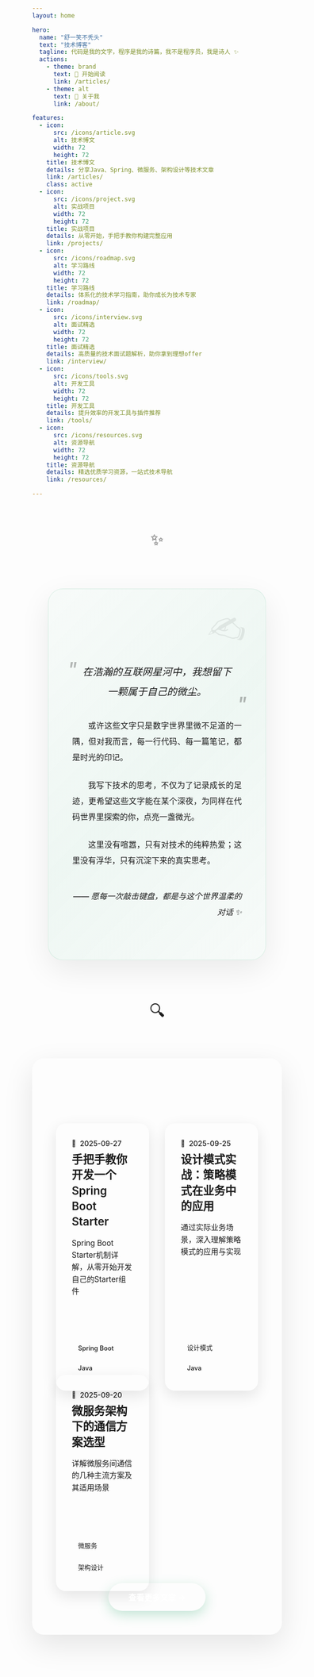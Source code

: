 ```yaml
---
layout: home

hero:
  name: "舒一笑不秃头"
  text: "技术博客"
  tagline: 代码是我的文字，程序是我的诗篇，我不是程序员，我是诗人 ✨
  actions:
    - theme: brand
      text: 🚀 开始阅读
      link: /articles/
    - theme: alt
      text: 📖 关于我
      link: /about/

features:
  - icon:
      src: /icons/article.svg
      alt: 技术博文
      width: 72
      height: 72
    title: 技术博文
    details: 分享Java、Spring、微服务、架构设计等技术文章
    link: /articles/
    class: active
  - icon:
      src: /icons/project.svg
      alt: 实战项目
      width: 72
      height: 72
    title: 实战项目
    details: 从零开始，手把手教你构建完整应用
    link: /projects/
  - icon:
      src: /icons/roadmap.svg
      alt: 学习路线
      width: 72
      height: 72
    title: 学习路线
    details: 体系化的技术学习指南，助你成长为技术专家
    link: /roadmap/
  - icon:
      src: /icons/interview.svg
      alt: 面试精选
      width: 72
      height: 72
    title: 面试精选
    details: 高质量的技术面试题解析，助你拿到理想offer
    link: /interview/
  - icon:
      src: /icons/tools.svg
      alt: 开发工具
      width: 72
      height: 72
    title: 开发工具
    details: 提升效率的开发工具与插件推荐
    link: /tools/
  - icon:
      src: /icons/resources.svg
      alt: 资源导航
      width: 72
      height: 72
    title: 资源导航
    details: 精选优质学习资源，一站式技术导航
    link: /resources/

---
```


<style>
/* 现代化特性卡片布局 - 网格风格 */
.VPFeatures {
  background: var(--vp-c-bg);
  padding: 4rem 2rem;
  position: relative;
  overflow: hidden;
}

.VPFeatures .container {
  max-width: 1200px;
  position: relative;
  z-index: 1;
  margin: 0 auto;
}

.VPFeatures .items {
  display: grid;
  grid-template-columns: repeat(3, 1fr);
  grid-template-rows: repeat(2, 1fr);
  gap: 2.5rem;
  max-width: 1100px;
  margin: 3rem auto 0;
  padding: 0 1rem;
  justify-content: center;
}

.VPFeatures .item {
  position: relative;
  padding: 2.5rem 2rem;
  border-radius: 20px;
  background: rgba(255, 255, 255, 0.03);
  backdrop-filter: blur(20px);
  -webkit-backdrop-filter: blur(20px);
  border: 1px solid rgba(255, 255, 255, 0.1);
  transition: all 0.4s cubic-bezier(0.4, 0, 0.2, 1);
  overflow: hidden;
  box-shadow: 0 8px 32px rgba(0, 0, 0, 0.15);
  min-height: 200px;
  height: auto;
  display: flex;
  flex-direction: column;
  align-items: center;
  text-align: center;
  width: 100%;
  cursor: pointer;
}

.VPFeatures .item::before {
  content: '';
  position: absolute;
  top: 0;
  left: 0;
  right: 0;
  bottom: 0;
  background: linear-gradient(135deg, rgba(62, 175, 124, 0.05), rgba(62, 175, 124, 0.02));
  opacity: 0;
  transition: opacity 0.4s ease;
  border-radius: 20px;
}

.VPFeatures .item:hover {
  transform: translateY(-12px) scale(1.02);
  box-shadow: 0 20px 60px rgba(62, 175, 124, 0.25);
  border-color: rgba(62, 175, 124, 0.4);
}

.VPFeatures .item:hover::before {
  opacity: 1;
}

.VPFeatures .item.active {
  background: rgba(62, 175, 124, 0.08);
  border-color: rgba(62, 175, 124, 0.5);
  box-shadow: 0 12px 40px rgba(62, 175, 124, 0.3);
}

.VPFeatures .item.active::after {
  content: '';
  position: absolute;
  top: 0;
  left: 0;
  right: 0;
  height: 3px;
  background: linear-gradient(90deg, #3eaf7c, #2c9d6e);
  border-radius: 20px 20px 0 0;
}

.VPFeatures .icon {
  display: flex;
  justify-content: center;
  align-items: center;
  width: 72px;
  height: 72px;
  background: linear-gradient(135deg, rgba(62, 175, 124, 0.2), rgba(62, 175, 124, 0.1));
  border-radius: 20px;
  transition: all 0.4s ease;
  margin-bottom: 1.25rem;
  color: #3eaf7c;
  position: relative;
  overflow: hidden;
  border: 1px solid rgba(62, 175, 124, 0.2);
}

.VPFeatures .icon img,
.VPFeatures .icon svg {
  width: 36px;
  height: 36px;
  color: inherit;
  transition: all 0.3s ease;
}

.VPFeatures .icon svg {
  stroke: currentColor;
  stroke-width: 1.5;
}

.VPFeatures .icon::before {
  content: '';
  position: absolute;
  top: 50%;
  left: 50%;
  width: 0;
  height: 0;
  background: radial-gradient(circle, rgba(62, 175, 124, 0.3), transparent);
  transition: all 0.4s ease;
  transform: translate(-50%, -50%);
  border-radius: 50%;
}

.VPFeatures .item:hover .icon {
  background: linear-gradient(135deg, rgba(62, 175, 124, 0.3), rgba(62, 175, 124, 0.2));
  transform: scale(1.1) rotate(5deg);
  box-shadow: 0 12px 30px rgba(62, 175, 124, 0.4);
  border-color: rgba(62, 175, 124, 0.4);
}

.VPFeatures .item:hover .icon::before {
  width: 100%;
  height: 100%;
}

.VPFeatures .item:hover .icon img,
.VPFeatures .item:hover .icon svg {
  transform: scale(1.1);
}

.VPFeatures .item.active .icon {
  background: linear-gradient(135deg, rgba(62, 175, 124, 0.35), rgba(62, 175, 124, 0.25));
  box-shadow: 0 8px 25px rgba(62, 175, 124, 0.35);
  border-color: rgba(62, 175, 124, 0.5);
}

.VPFeatures .title {
  font-size: 1.3rem;
  font-weight: 600;
  margin: 0 0 0.75rem;
  text-align: center;
  color: var(--vp-c-text-1);
  line-height: 1.3;
  white-space: normal;
  word-wrap: break-word;
  overflow-wrap: break-word;
  position: relative;
  z-index: 2;
}

.VPFeatures .subtitle {
  font-size: 0.85rem;
  font-weight: 400;
  margin: 0 0 1rem;
  text-align: center;
  color: var(--vp-c-text-2);
  line-height: 1.4;
  opacity: 0.8;
  position: relative;
  z-index: 2;
}

.VPFeatures .details {
  text-align: center;
  color: var(--vp-c-text-2);
  line-height: 1.5;
  font-size: 0.9rem;
  margin: 0;
  display: -webkit-box;
  -webkit-line-clamp: 2;
  -webkit-box-orient: vertical;
  overflow: hidden;
  word-wrap: break-word;
  hyphens: auto;
  opacity: 0.7;
  position: relative;
  z-index: 2;
}

/* 移除按钮样式，改为整体卡片可点击 */
.VPFeatures .item a {
  display: block;
  width: 100%;
  height: 100%;
  text-decoration: none;
  color: inherit;
  position: absolute;
  top: 0;
  left: 0;
  z-index: 1;
}

/* 响应式设计 - 网格布局 */
@media (max-width: 640px) {
  .VPFeatures {
    padding: 3rem 1rem;
  }
  
  .VPFeatures .items {
    grid-template-columns: 1fr;
    grid-template-rows: repeat(6, 1fr);
    gap: 2rem;
    max-width: 400px;
  }
  
  .VPFeatures .item {
    padding: 2rem 1.5rem;
    min-height: 160px;
  }
  
  .VPFeatures .icon {
    width: 60px;
    height: 60px;
    margin-bottom: 1rem;
  }
  
  .VPFeatures .icon img,
  .VPFeatures .icon svg {
    width: 30px;
    height: 30px;
  }
  
  .VPFeatures .title {
    font-size: 1.2rem;
  }
  
  .VPFeatures .subtitle {
    font-size: 0.8rem;
  }
  
  .VPFeatures .details {
    font-size: 0.85rem;
    -webkit-line-clamp: 2;
  }
}

@media (min-width: 641px) and (max-width: 768px) {
  .VPFeatures .items {
    grid-template-columns: repeat(2, 1fr);
    grid-template-rows: repeat(3, 1fr);
    gap: 2rem;
    max-width: 700px;
  }
  
  .VPFeatures .item {
    padding: 2.25rem 1.75rem;
    min-height: 180px;
  }
  
  .VPFeatures .icon {
    width: 68px;
    height: 68px;
    margin-bottom: 1.125rem;
  }
  
  .VPFeatures .icon img,
  .VPFeatures .icon svg {
    width: 34px;
    height: 34px;
  }
  
  .VPFeatures .title {
    font-size: 1.25rem;
  }
  
  .VPFeatures .subtitle {
    font-size: 0.82rem;
  }
  
  .VPFeatures .details {
    font-size: 0.875rem;
    -webkit-line-clamp: 2;
  }
}

@media (min-width: 769px) and (max-width: 1024px) {
  .VPFeatures .items {
    grid-template-columns: repeat(3, 1fr);
    grid-template-rows: repeat(2, 1fr);
    gap: 2.25rem;
    max-width: 950px;
  }
  
  .VPFeatures .item {
    padding: 2.5rem 2rem;
    min-height: 200px;
  }
  
  .VPFeatures .icon {
    width: 72px;
    height: 72px;
    margin-bottom: 1.25rem;
  }
  
  .VPFeatures .icon img,
  .VPFeatures .icon svg {
    width: 36px;
    height: 36px;
  }
  
  .VPFeatures .title {
    font-size: 1.3rem;
  }
  
  .VPFeatures .subtitle {
    font-size: 0.85rem;
  }
  
  .VPFeatures .details {
    font-size: 0.9rem;
    -webkit-line-clamp: 2;
  }
}

@media (min-width: 1025px) {
  .VPFeatures .items {
    grid-template-columns: repeat(3, 1fr);
    grid-template-rows: repeat(2, 1fr);
    gap: 2.5rem;
    max-width: 1100px;
  }
  
  .VPFeatures .item {
    padding: 2.5rem 2rem;
    min-height: 200px;
  }
  
  .VPFeatures .icon {
    width: 72px;
    height: 72px;
    margin-bottom: 1.25rem;
  }
  
  .VPFeatures .icon img,
  .VPFeatures .icon svg {
    width: 36px;
    height: 36px;
  }
  
  .VPFeatures .title {
    font-size: 1.3rem;
  }
  
  .VPFeatures .subtitle {
    font-size: 0.85rem;
  }
  
  .VPFeatures .details {
    font-size: 0.9rem;
    -webkit-line-clamp: 2;
  }
}
</style>

<div class="section-divider">
  <div class="divider-line"></div>
  <div class="divider-icon">✨</div>
  <div class="divider-line"></div>
</div>

<div class="why-write-section">
  <div class="why-write-container">
    <h2 class="why-write-title">为何而写</h2>
    <div class="why-write-content">
      <p class="why-write-lead">在浩瀚的互联网星河中，我想留下一颗属于自己的微尘。</p>
      <div class="why-write-text">
        <p>或许这些文字只是数字世界里微不足道的一隅，但对我而言，每一行代码、每一篇笔记，都是时光的印记。</p>
        <p>我写下技术的思考，不仅为了记录成长的足迹，更希望这些文字能在某个深夜，为同样在代码世界里探索的你，点亮一盏微光。</p>
        <p>这里没有喧嚣，只有对技术的纯粹热爱；这里没有浮华，只有沉淀下来的真实思考。</p>
        <p class="why-write-signature">—— 愿每一次敲击键盘，都是与这个世界温柔的对话 ✨</p>
      </div>
    </div>
  </div>
</div>

<style>
/* 为何而写板块样式 */
.why-write-section {
  margin: 5rem auto;
  padding: 0 2rem;
  max-width: 900px;
  position: relative;
}

.why-write-container {
  position: relative;
  padding: 4rem 3.5rem;
  background: linear-gradient(135deg, 
    rgba(62, 175, 124, 0.03) 0%, 
    rgba(62, 175, 124, 0.08) 50%,
    rgba(62, 175, 124, 0.03) 100%);
  border-radius: 30px;
  box-shadow: 0 20px 60px rgba(0, 0, 0, 0.08);
  border: 1px solid rgba(62, 175, 124, 0.15);
  overflow: hidden;
}

.why-write-container::before {
  content: '';
  position: absolute;
  top: 0;
  left: 0;
  right: 0;
  height: 4px;
  background: linear-gradient(90deg, 
    transparent,
    var(--vp-c-brand-1),
    var(--vp-c-brand-3),
    var(--vp-c-brand-1),
    transparent);
}

.why-write-container::after {
  content: '✍️';
  position: absolute;
  top: 2rem;
  right: 2.5rem;
  font-size: 4rem;
  opacity: 0.08;
  transform: rotate(15deg);
  pointer-events: none;
}

.why-write-title {
  margin: 0 0 2.5rem;
  text-align: center;
  font-size: 2.5rem;
  font-weight: 700;
  background: linear-gradient(135deg, var(--vp-c-brand-1), var(--vp-c-brand-3));
  -webkit-background-clip: text;
  background-clip: text;
  -webkit-text-fill-color: transparent;
  position: relative;
  letter-spacing: 2px;
}

.why-write-title::after {
  content: '';
  position: absolute;
  bottom: -12px;
  left: 50%;
  width: 60px;
  height: 3px;
  background: linear-gradient(90deg, var(--vp-c-brand-1), var(--vp-c-brand-3));
  transform: translateX(-50%);
  border-radius: 2px;
}

.why-write-content {
  position: relative;
  z-index: 1;
}

.why-write-lead {
  font-size: 1.35rem;
  line-height: 2;
  color: var(--vp-c-text-1);
  text-align: center;
  margin: 0 0 2rem;
  font-weight: 500;
  font-style: italic;
  padding: 0 1rem;
  position: relative;
}

.why-write-lead::before,
.why-write-lead::after {
  content: '"';
  font-size: 2.5rem;
  color: var(--vp-c-brand-1);
  opacity: 0.3;
  line-height: 0;
  position: absolute;
}

.why-write-lead::before {
  left: -10px;
  top: 15px;
}

.why-write-lead::after {
  right: -10px;
  bottom: -5px;
}

.why-write-text {
  text-align: justify;
  line-height: 2;
}

.why-write-text p {
  margin: 1.5rem 0;
  font-size: 1.05rem;
  color: var(--vp-c-text-2);
  text-indent: 2em;
  transition: all 0.3s ease;
}

.why-write-text p:hover {
  color: var(--vp-c-text-1);
  transform: translateX(5px);
}

.why-write-signature {
  margin-top: 2.5rem !important;
  text-align: right !important;
  font-style: italic;
  color: var(--vp-c-brand-1) !important;
  font-size: 1rem !important;
  text-indent: 0 !important;
  font-weight: 500;
}

/* 响应式设计 */
@media (max-width: 768px) {
  .why-write-section {
    margin: 3rem auto;
    padding: 0 1rem;
  }
  
  .why-write-container {
    padding: 3rem 2rem;
    border-radius: 20px;
  }
  
  .why-write-container::after {
    font-size: 3rem;
    top: 1.5rem;
    right: 1.5rem;
  }
  
  .why-write-title {
    font-size: 1.8rem;
    letter-spacing: 1px;
  }
  
  .why-write-lead {
    font-size: 1.1rem;
    padding: 0 0.5rem;
  }
  
  .why-write-lead::before {
    left: -5px;
    top: 10px;
    font-size: 2rem;
  }
  
  .why-write-lead::after {
    right: -5px;
    font-size: 2rem;
  }
  
  .why-write-text p {
    font-size: 0.95rem;
    text-indent: 1.5em;
  }
  
  .why-write-signature {
    font-size: 0.9rem !important;
  }
}

@media (min-width: 769px) and (max-width: 1024px) {
  .why-write-container {
    padding: 3.5rem 3rem;
  }
  
  .why-write-title {
    font-size: 2.2rem;
  }
  
  .why-write-lead {
    font-size: 1.25rem;
  }
  
  .why-write-text p {
    font-size: 1rem;
  }
}
</style>

<div class="section-divider">
  <div class="divider-line"></div>
  <div class="divider-icon">🔍</div>
  <div class="divider-line"></div>
</div>

<div class="recent-posts">
  <h2>最新文章</h2>
  <div class="post-list">
    <div class="post-grid">
      <div class="post-item">
        <div class="post-date">2025-09-27</div>
        <h3 class="post-title"><a href="/articles/spring-boot-starter">手把手教你开发一个Spring Boot Starter</a></h3>
        <div class="post-desc">Spring Boot Starter机制详解，从零开始开发自己的Starter组件</div>
        <div class="post-meta">
          <span class="post-tag">Spring Boot</span>
          <span class="post-tag">Java</span>
        </div>
      </div>
      <div class="post-item">
        <div class="post-date">2025-09-25</div>
        <h3 class="post-title"><a href="/articles/design-patterns">设计模式实战：策略模式在业务中的应用</a></h3>
        <div class="post-desc">通过实际业务场景，深入理解策略模式的应用与实现</div>
        <div class="post-meta">
          <span class="post-tag">设计模式</span>
          <span class="post-tag">Java</span>
        </div>
      </div>
      <div class="post-item">
        <div class="post-date">2025-09-20</div>
        <h3 class="post-title"><a href="/articles/microservice-communication">微服务架构下的通信方案选型</a></h3>
        <div class="post-desc">详解微服务间通信的几种主流方案及其适用场景</div>
        <div class="post-meta">
          <span class="post-tag">微服务</span>
          <span class="post-tag">架构设计</span>
        </div>
      </div>
    </div>
  </div>
  <div class="view-more">
    <a href="/articles/">查看更多文章 →</a>
  </div>
</div>

<style>
/* 现代化文章展示区域 */
.recent-posts {
  margin: 4rem auto;
  padding: 3rem 2rem;
  background: linear-gradient(135deg, var(--vp-c-bg) 0%, var(--vp-c-bg-soft) 100%);
  border-radius: 24px;
  max-width: 1400px;
  position: relative;
  overflow: hidden;
  box-shadow: 0 20px 60px rgba(0, 0, 0, 0.1);
}

.recent-posts::before {
  content: '';
  position: absolute;
  top: 0;
  left: 0;
  right: 0;
  height: 6px;
  background: linear-gradient(90deg, var(--vp-c-brand-1), var(--vp-c-brand-3), var(--vp-c-brand-1));
  border-radius: 24px 24px 0 0;
}

.recent-posts h2 {
  margin: 0 0 2rem;
  text-align: center;
  font-size: 2.2rem;
  font-weight: 700;
  background: linear-gradient(135deg, var(--vp-c-brand-1), var(--vp-c-brand-3));
  -webkit-background-clip: text;
  background-clip: text;
  -webkit-text-fill-color: transparent;
  position: relative;
}

.recent-posts h2::after {
  content: '';
  position: absolute;
  bottom: -10px;
  left: 50%;
  width: 80px;
  height: 4px;
  background: linear-gradient(90deg, var(--vp-c-brand-1), var(--vp-c-brand-3));
  transform: translateX(-50%);
  border-radius: 2px;
}

.post-list {
  margin-top: 2rem;
}

.post-grid {
  display: grid;
  grid-template-columns: repeat(auto-fit, minmax(380px, 1fr));
  gap: 2.5rem;
  padding: 0 1rem;
}

.post-item {
  padding: 2rem;
  border-radius: 20px;
  background: linear-gradient(145deg, var(--vp-c-bg), var(--vp-c-bg-soft));
  transition: all 0.4s cubic-bezier(0.4, 0, 0.2, 1);
  box-shadow: 0 10px 30px rgba(0, 0, 0, 0.1);
  height: 100%;
  display: flex;
  flex-direction: column;
  position: relative;
  overflow: hidden;
  border: 1px solid var(--vp-c-divider);
}

.post-item::before {
  content: '';
  position: absolute;
  top: 0;
  left: 0;
  right: 0;
  height: 5px;
  background: linear-gradient(90deg, var(--vp-c-brand-1), var(--vp-c-brand-3));
  transform: scaleX(0);
  transition: transform 0.4s ease;
}

.post-item:hover::before {
  transform: scaleX(1);
}

.post-item:hover {
  transform: translateY(-10px) scale(1.02);
  box-shadow: 0 25px 50px rgba(62, 175, 124, 0.15);
  border-color: var(--vp-c-brand-1);
}

.post-date {
  font-size: 0.9rem;
  color: var(--vp-c-text-2);
  font-weight: 500;
  margin-bottom: 0.5rem;
  display: flex;
  align-items: center;
  gap: 0.5rem;
}

.post-date::before {
  content: '📅';
  font-size: 0.8rem;
}

.post-title {
  margin: 0 0 1rem;
  font-size: 1.4rem;
  font-weight: 600;
  line-height: 1.4;
}

.post-title a {
  color: var(--vp-c-text-1);
  text-decoration: none;
  transition: color 0.3s ease;
  display: block;
}

.post-title a:hover {
  color: var(--vp-c-brand-1);
}

.post-desc {
  margin: 0 0 1.5rem;
  color: var(--vp-c-text-1);
  font-size: 0.95rem;
  line-height: 1.6;
  flex-grow: 1;
}

.post-meta {
  display: flex;
  gap: 0.75rem;
  flex-wrap: wrap;
  margin-top: auto;
}

.post-tag {
  font-size: 0.8rem;
  padding: 0.4rem 0.8rem;
  border-radius: 20px;
  background: linear-gradient(135deg, var(--vp-c-brand-dimm), rgba(62, 175, 124, 0.1));
  color: var(--vp-c-brand-1);
  font-weight: 500;
  border: 1px solid var(--vp-c-brand-1);
  transition: all 0.3s ease;
}

.post-tag:hover {
  background: linear-gradient(135deg, var(--vp-c-brand-1), var(--vp-c-brand-3));
  color: white;
  transform: translateY(-2px);
}

.view-more {
  margin-top: 3rem;
  text-align: center;
}

.view-more a {
  padding: 1rem 2.5rem;
  border: none;
  border-radius: 50px;
  color: white;
  background: linear-gradient(135deg, var(--vp-c-brand-1), var(--vp-c-brand-3));
  text-decoration: none;
  transition: all 0.4s ease;
  font-weight: 600;
  font-size: 1rem;
  display: inline-flex;
  align-items: center;
  gap: 0.5rem;
  box-shadow: 0 8px 25px rgba(62, 175, 124, 0.3);
  position: relative;
  overflow: hidden;
}

.view-more a::before {
  content: '';
  position: absolute;
  top: 0;
  left: -100%;
  width: 100%;
  height: 100%;
  background: linear-gradient(90deg, transparent, rgba(255, 255, 255, 0.2), transparent);
  transition: left 0.5s ease;
}

.view-more a:hover::before {
  left: 100%;
}

.view-more a:hover {
  transform: translateY(-3px);
  box-shadow: 0 12px 35px rgba(62, 175, 124, 0.4);
}

/* 分隔线样式 */
.section-divider {
  display: flex;
  align-items: center;
  justify-content: center;
  margin: 4rem auto;
  max-width: 600px;
}

.divider-line {
  flex-grow: 1;
  height: 2px;
  background: linear-gradient(to right, transparent, var(--vp-c-brand-1), transparent);
  border-radius: 1px;
}

.divider-icon {
  font-size: 2rem;
  margin: 0 2rem;
  color: var(--vp-c-brand-1);
  animation: pulse 2s infinite;
}

@keyframes pulse {
  0%, 100% { transform: scale(1); opacity: 1; }
  50% { transform: scale(1.1); opacity: 0.8; }
}

/* 响应式调整 */
@media (max-width: 768px) {
  .recent-posts {
    margin: 3rem 1rem;
    padding: 2rem 1.5rem;
  }
  
  .post-grid {
    grid-template-columns: 1fr;
    gap: 2rem;
    padding: 0;
  }
  
  .post-item {
    padding: 1.5rem;
  }
  
  .recent-posts h2 {
    font-size: 1.8rem;
  }
}

@media (min-width: 769px) and (max-width: 1024px) {
  .post-grid {
    grid-template-columns: repeat(2, 1fr);
    gap: 2rem;
  }
}

@media (min-width: 1025px) and (max-width: 1200px) {
  .post-grid {
    grid-template-columns: repeat(2, 1fr);
    gap: 2.5rem;
  }
}

@media (min-width: 1201px) {
  .post-grid {
    grid-template-columns: repeat(3, 1fr);
    gap: 2.5rem;
  }
}
</style>

